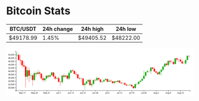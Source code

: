 # Bitcoin Stats

BTC/USDT|24h change|24h high|24h low|
|---|---|---|---|
|$49178.99|1.45%|$49405.52|$48222.00|

<img src="./chart.svg">
